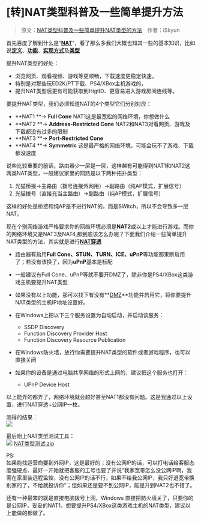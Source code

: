 # \[转\]NAT类型科普及一些简单提升方法

> 原文：[NAT类型科普及一些简单提升NAT类型的方法](http://www.right.com.cn/forum/thread-199299-1-1.html)&emsp;作者：iSkyun

首先百度了解到什么是“[**NAT**](http://baike.baidu.com/item/nat)”，看了那么多我们大概也知其一些的基本知识，比如说[**定义**](http://baike.baidu.com/item/nat)、[**功能**](http://baike.baidu.com/item/nat#1)、[**实现方式**](http://baike.baidu.com/item/nat#2)及[**类型**](http://baike.baidu.com/item/nat#7)
  
  
提升NAT类型的好处：  

* 浏览网页、观看视频、游戏等更顺畅，下载速度更稳定快速，  
* 特别是对那些玩ED2K/PT下载、PS4/XBox主机游戏的，  
* 提升NAT类型后更有可能获取到HigtID、更容易进入游戏房间连线等。  
  
要提升NAT类型，我们必须知道NAT的4个类型它们分别对应：  

* **NAT1 **→ **Full Cone**  NAT1这是最宽松的网络环境，你想做什么
* **NAT2 **→ **Address-Restricted Cone** NAT2和NAT3对看网页、游戏及下载都没有过多的限制
* **NAT3 **→ **Port-Restricted Cone** 
* **NAT4 **→ **Symmetric** 这是最严格的网络环境，可能会玩不了游戏、下载都没速度
  
说些比较重要的前话，路由器少一层是一层，这样越有可能得到NAT1和NAT2这两类NAT类型，一般建议家里的网路是以下两种拓扑类型：  
1. 光猫桥接→主路由（拨号连接外网用）→副路由（纯AP模式，扩展信号）  
2. 光猫拨号（直接充当主路由）→副路由（纯AP模式，扩展信号）  

这样的好处是桥接和纯AP是不进行NAT的，而是SWitch，所以不会导致多一层NAT。
  
现在个别网络游戏严格要求你的网络环境必须是**NAT2**或以上才能进行游戏。而你的网络环境又是NAT3及NAT4,那到底该怎么办呢？下面我们介绍一些简单提升NAT类型的方法，其实就是进行[**NAT穿透**](http://baike.baidu.com/item/nat#3_3)

* 路由器有启用**Full Cone、STUN、TURN、ICE、uPnP**等功能都果断启用了；若没有该换了，因为**uPnP**基本是标配

* 一般建议有Full Cone、uPnP等就不要开DMZ了，除非你是PS4/XBox这类游戏主机要提升NAT类型

* 如果没有以上功能，那可以找下有没有**[DMZ](http://baike.baidu.com/item/dmz)**功能并启用它，将你要提升NAT类型的主机IP地址设置好。


* 在Windows上把以下三个服务设置为自动启动，并启动该服务：   

    * SSDP Discovery  
    * Function Discovery Provider Host  
    * Function Discovery Resource Publication  
  
* 在Windows防火墙，放行你需要提升NAT类型的软件或者游戏程序，也可以直接关闭

* 如果你的设备是通过电脑共享网络的形式上网的，建议把这个服务也打开：
    
    * UPnP Device Host  

以上能弄的都弄了，网络环境就会越好甚至NAT1都没有问题。这是我通过以上设置，进行NAT穿透+公网IP一枚。

测得的结果：  
![](http://www.right.com.cn/forum/data/attachment/forum/201611/10/132059dd4rfiilqz4e4s4p.jpg)   

  
最后附上NAT类型测试工具：  
![](http://www.right.com.cn/forum/static/image/filetype/zip.gif) [NAT类型测试.zip](http://www.right.com.cn/forum/plugin.php?id=imc_attachad:ad&aid=MTQzODYzfDQxMGQxODFmfDE1MjU4MzkxMjZ8MHwxOTkyOTk%3D) 
  
PS:  
如果能找运营商要到外网IP，这是最好的；没有公网IP的话，可以打电话给客服态度强硬点、最好一开始就把客服的工号也要了并说“我家宽带怎么没公网IP啊，我需在家里装远程监控，没有公网IP的话不行，如果不给我公网IP，我只好退宽带换别家的了，不给就投诉你”；但如果还是要不到公网IP，能提升到NAT2也不错了。

还有一种最笨的就是直接电脑拨号上网，Windows 直接把防火墙关了，只要你的是公网IP，妥妥的NAT1。想要提升PS4/XBox这类游戏主机的NAT类型，建议以上能做的都做了。    
  


